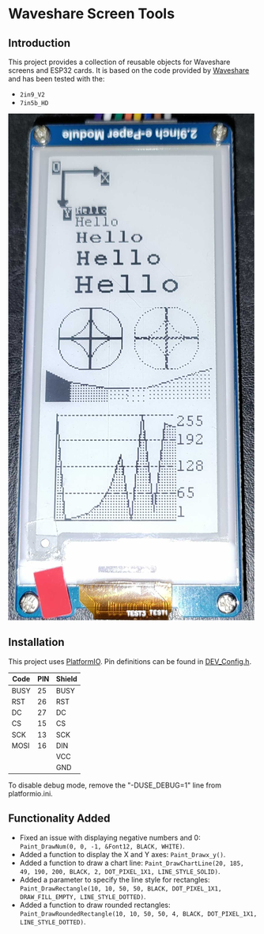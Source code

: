 # Waveshare Screen Tools

## Introduction

This project provides a collection of reusable objects for Waveshare screens and ESP32 cards. It is based on the code provided by [Waveshare](https://www.waveshare.com/wiki/E-Paper_ESP32_Driver_Board) and has been tested with the: 
 - `2in9_V2`
 - `7in5b_HD`

![Example Image](img/IMG.jpg)

## Installation

This project uses [PlatformIO](https://platformio.org/). Pin definitions can be found in [DEV_Config.h](./src/DEV_Config.h).

| Code | PIN | Shield  |
| ---  | --- | ---     |
| BUSY | 25  | BUSY    |
| RST  | 26  | RST     |
| DC   | 27  | DC      |
| CS   | 15  | CS      |
| SCK  | 13  | SCK     |
| MOSI | 16  | DIN     |
|      |     | VCC     |
|      |     | GND     |

To disable debug mode, remove the "-DUSE_DEBUG=1" line from platformio.ini.

## Functionality Added

- Fixed an issue with displaying negative numbers and 0: `Paint_DrawNum(0, 0, -1, &Font12, BLACK, WHITE)`.
- Added a function to display the X and Y axes: `Paint_Drawx_y()`.
- Added a function to draw a chart line: `Paint_DrawChartLine(20, 185, 49, 190, 200, BLACK, 2, DOT_PIXEL_1X1, LINE_STYLE_SOLID)`.
- Added a parameter to specify the line style for rectangles: `Paint_DrawRectangle(10, 10, 50, 50, BLACK, DOT_PIXEL_1X1, DRAW_FILL_EMPTY, LINE_STYLE_DOTTED)`.
- Added a function to draw rounded rectangles: `Paint_DrawRoundedRectangle(10, 10, 50, 50, 4, BLACK, DOT_PIXEL_1X1, LINE_STYLE_DOTTED)`.
